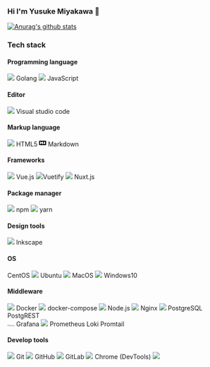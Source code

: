 ### Hi I'm Yusuke Miyakawa 👋

[![Anurag's github stats](https://github-readme-stats.vercel.app/api?username=chidoriashi1990)](https://github.com/anuraghazra/github-readme-stats)

### Tech stack
#### Programming language
<img src="https://raw.githubusercontent.com/konpa/devicon/master/icons/go/go-original.svg" width=16 /> Golang  <img src="https://raw.githubusercontent.com/konpa/devicon/master/icons/javascript/javascript-original.svg" width=16 /> JavaScript

#### Editor
<img src="https://github.com/microsoft/vscode-docs/blob/master/images/logo-stable.png" width=16 /> Visual studio code

#### Markup language
<img src="https://raw.githubusercontent.com/konpa/devicon/master/icons/html5/html5-original.svg" width=16 /> HTML5  <img src="https://raw.githubusercontent.com/primer/octicons/master/icons/markdown-16.svg" width=16 /> Markdown

#### Frameworks
<img src="https://github.com/konpa/devicon/blob/master/icons/vuejs/vuejs-original.svg" width=16 /> Vue.js  <img src="https://cdn.vuetifyjs.com/images/logos/logo.svg" width=16 />Vuetify  <img src="https://nuxtjs.org/meta_400.png" width=16 /> Nuxt.js

#### Package manager
<img src="https://raw.githubusercontent.com/konpa/devicon/master/icons/npm/npm-original-wordmark.svg" width=16 /> npm  <img src="https://raw.githubusercontent.com/konpa/devicon/master/icons/yarn/yarn-original.svg" width=16 /> yarn

#### Design tools
<img src="https://raw.githubusercontent.com/konpa/devicon/master/icons/inkscape/inkscape-original.svg" width=16 /> Inkscape

#### OS
CentOS  <img src="https://raw.githubusercontent.com/konpa/devicon/master/icons/ubuntu/ubuntu-plain.svg" width=16 /> Ubuntu  <img src="https://raw.githubusercontent.com/konpa/devicon/master/icons/apple/apple-original.svg" width=16 /> MacOS  <img src="https://raw.githubusercontent.com/konpa/devicon/master/icons/windows8/windows8-original.svg" width=16 /> Windows10

#### Middleware
<img src="https://raw.githubusercontent.com/konpa/devicon/master/icons/docker/docker-original.svg" width=16 /> Docker  <img src="https://raw.githubusercontent.com/docker/compose/master/logo.png" width=16 /> docker-compose  <img src="https://raw.githubusercontent.com/konpa/devicon/master/icons/nodejs/nodejs-original.svg" width=16 /> Node.js  <img src="https://raw.githubusercontent.com/konpa/devicon/master/icons/nginx/nginx-original.svg" width=16 /> Nginx  <img src="https://raw.githubusercontent.com/konpa/devicon/master/icons/postgresql/postgresql-original.svg" width=16 /> PostgreSQL  PostgREST  
<img src="https://raw.githubusercontent.com/grafana/grafana/master/docs/logo-horizontal.png" width=16 /> Grafana  <img src="https://upload.wikimedia.org/wikipedia/commons/3/38/Prometheus_software_logo.svg" width=16 /> Prometheus  Loki  Promtail

#### Develop tools
<img src="https://raw.githubusercontent.com/konpa/devicon/master/icons/git/git-original.svg" width=16 /> Git  <img src="https://raw.githubusercontent.com/konpa/devicon/master/icons/github/github-original.svg" width=16 /> GitHub  <img src="https://raw.githubusercontent.com/konpa/devicon/master/icons/gitlab/gitlab-original.svg" width=16 /> GitLab  <img src="https://raw.githubusercontent.com/konpa/devicon/master/icons/chrome/chrome-original.svg" width=16 /> Chrome (DevTools)  <img src="https://raw.githubusercontent.com/swagger-api/swagger.io/wordpress/images/assets/SWU-logo-clr.svg" width=96 />

